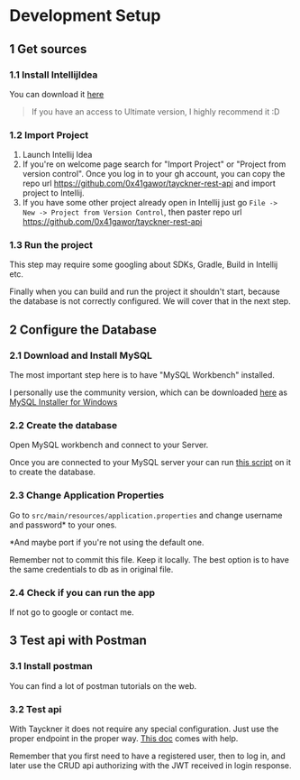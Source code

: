 # Development Setup

## 1 Get sources

### 1.1 Install IntellijIdea

You can download it [here](https://www.jetbrains.com/idea/download/#section=windows)

> If you have an access to Ultimate version, I highly recommend it :D

### 1.2 Import Project

1. Launch Intellij Idea
2. If you're on welcome page search for "Import Project" or "Project from version control". Once you log in to your gh account, you can copy the repo url https://github.com/0x41gawor/tayckner-rest-api and import project to Intellij.
3. If you have some other project already open in Intellij just go `File -> New -> Project from Version Control`, then paster repo url https://github.com/0x41gawor/tayckner-rest-api

### 1.3 Run the project

This step may require some googling about SDKs, Gradle, Build in Intellij etc.

Finally when you can build and run the project it shouldn't start, because the database is not correctly configured. We will cover that in the next step.

## 2 Configure the Database

### 2.1 Download and Install MySQL

The most important step here is to have "MySQL Workbench" installed.

I personally use the community version, which can be downloaded [here](https://dev.mysql.com/downloads/) as [MySQL Installer for Windows](https://dev.mysql.com/downloads/windows/)

### 2.2 Create the database

Open MySQL workbench and connect to your Server.

Once you are connected to your MySQL server your can run [this script](db.sql) on it to create the database.

### 2.3 Change Application Properties

Go to `src/main/resources/application.properties` and change username and password* to your ones.

*And maybe port if you're not using the default one.

Remember not to commit this file. Keep it locally. The best option is to have the same credentials to db as in original file.

### 2.4 Check if you can run the app

If not go to google or contact me.

## 3 Test api with Postman

### 3.1 Install postman

You can find a lot of postman tutorials on the web.

### 3.2 Test api

With Tayckner it does not require any special configuration. Just use the proper endpoint in the proper way. [This doc](endpoints.md) comes with help.

Remember that you first need to have a registered user, then to log in, and later use the CRUD api authorizing with the JWT received in login response.


